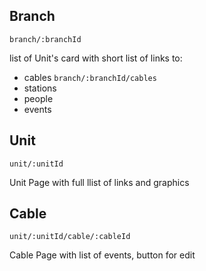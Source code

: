 ## Branch
`branch/:branchId`

list of Unit's card with short list of links to:

- cables `branch/:branchId/cables`
- stations
- people
- events

## Unit
`unit/:unitId`

Unit Page with full llist of links and graphics

## Cable 
`unit/:unitId/cable/:cableId`

Cable Page with list of events, button for edit